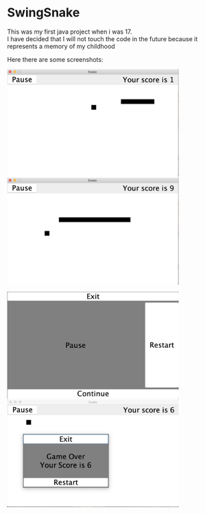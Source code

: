 # SwingSnake
This was my first java project when i was 17.  
I have decided that I will not touch the code in the future because it represents a memory of my childhood

Here there are some screenshots:

<img src="./images/img1.png" alt="drawing" width="400"/> <img src="./images/img2.png" alt="drawing" width="400"/>

<img src="./images/img3.png" alt="drawing" width="400"/> <img src="./images/img4.png" alt="drawing" width="400"/>


